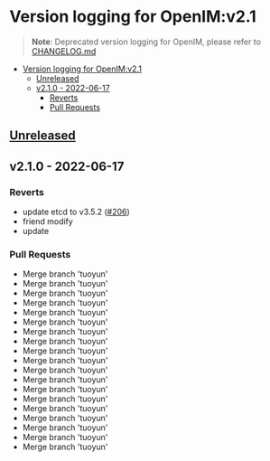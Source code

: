 # Version logging for OpenIM:v2.1

> **Note**:
> Deprecated version logging for OpenIM, please refer to [CHANGELOG.md](../CHANGELOG.md)

<!-- BEGIN MUNGE: GENERATED_TOC -->

- [Version logging for OpenIM:v2.1](#version-logging-for-openimv21)
  - [Unreleased](#unreleased)
  - [v2.1.0 - 2022-06-17](#v210---2022-06-17)
    - [Reverts](#reverts)
    - [Pull Requests](#pull-requests)


<!-- END MUNGE: GENERATED_TOC -->

<a name="unreleased"></a>
## [Unreleased]


<a name="v2.1.0"></a>
## v2.1.0 - 2022-06-17
### Reverts
- update etcd to v3.5.2 ([#206](https://github.com/OpenIMSDK/Open-IM-Server/issues/206))
- friend modify
- update

### Pull Requests
- Merge branch 'tuoyun'
- Merge branch 'tuoyun'
- Merge branch 'tuoyun'
- Merge branch 'tuoyun'
- Merge branch 'tuoyun'
- Merge branch 'tuoyun'
- Merge branch 'tuoyun'
- Merge branch 'tuoyun'
- Merge branch 'tuoyun'
- Merge branch 'tuoyun'
- Merge branch 'tuoyun'
- Merge branch 'tuoyun'
- Merge branch 'tuoyun'
- Merge branch 'tuoyun'
- Merge branch 'tuoyun'
- Merge branch 'tuoyun'
- Merge branch 'tuoyun'
- Merge branch 'tuoyun'
- Merge branch 'tuoyun'


[Unreleased]: https://github.com/OpenIMSDK/Open-IM-Server/compare/v2.1.0...HEAD
